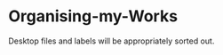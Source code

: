 Organising-my-Works
===================

Desktop files and labels will be appropriately sorted out.
